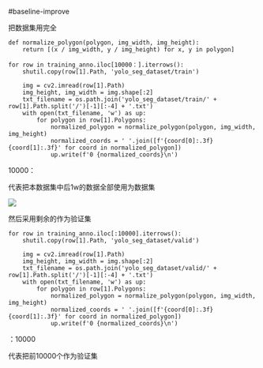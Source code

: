 #baseline-improve

把数据集用完全

	def normalize_polygon(polygon, img_width, img_height):
	    return [(x / img_width, y / img_height) for x, y in polygon]
	
	for row in training_anno.iloc[10000：].iterrows():
	    shutil.copy(row[1].Path, 'yolo_seg_dataset/train')
	
	    img = cv2.imread(row[1].Path)
	    img_height, img_width = img.shape[:2]
	    txt_filename = os.path.join('yolo_seg_dataset/train/' + row[1].Path.split('/')[-1][:-4] + '.txt')
	    with open(txt_filename, 'w') as up:
	        for polygon in row[1].Polygons:
	            normalized_polygon = normalize_polygon(polygon, img_width, img_height)
	            normalized_coords = ' '.join([f'{coord[0]:.3f} {coord[1]:.3f}' for coord in normalized_polygon])
	            up.write(f'0 {normalized_coords}\n')

10000：

代表把本数据集中后1w的数据全部使用为数据集

![](https://cdn.jsdelivr.net/gh/tj-messi/picture/1729310510229.png)

然后采用剩余的作为验证集

	for row in training_anno.iloc[:10000].iterrows():
	    shutil.copy(row[1].Path, 'yolo_seg_dataset/valid')
	
	    img = cv2.imread(row[1].Path)
	    img_height, img_width = img.shape[:2]
	    txt_filename = os.path.join('yolo_seg_dataset/valid/' + row[1].Path.split('/')[-1][:-4] + '.txt')
	    with open(txt_filename, 'w') as up:
	        for polygon in row[1].Polygons:
	            normalized_polygon = normalize_polygon(polygon, img_width, img_height)
	            normalized_coords = ' '.join([f'{coord[0]:.3f} {coord[1]:.3f}' for coord in normalized_polygon])
	            up.write(f'0 {normalized_coords}\n')

：10000

代表把前10000个作为验证集